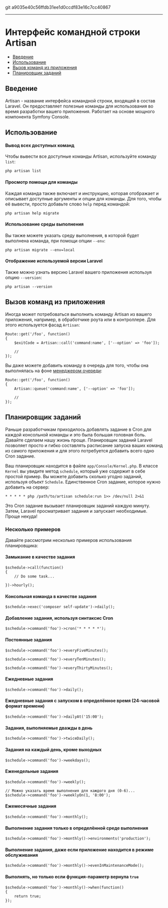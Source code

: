 git a9035e40c56ffdb31ee1d0ccdf83e16c7cc40867

---

# Интерфейс командной строки Artisan

- [Введение](#introduction)
- [Использование](#usage)
- [Вызов команд из приложения](#calling-commands-outside-of-cli)
- [Планировщик заданий](#scheduling-artisan-commands)

<a name="introduction"></a>
## Введение

Artisan - название интерфейса командной строки, входящей в состав Laravel. Он предоставляет полезные команды для использования во время разработки вашего приложения. Работает на основе мощного компонента Symfony Console.

<a name="usage"></a>
## Использование

#### Вывод всех доступных команд

Чтобы вывести все доступные команды Artisan, используйте команду `list`:

	php artisan list

#### Просмотр помощи для команды

Каждая команда также включает и инструкцию, которая отображает и описывает доступные аргументы и опции для команды. Для того, чтобы её вывести, просто добавьте слово `help` перед командой:

	php artisan help migrate

#### Использование среды выполнения

Вы также можете указать среду выполнения, в которой будет выполнена команда, при помощи опции `--env`:

	php artisan migrate --env=local

#### Отображение используемой версии Laravel

Также можно узнать версию Laravel вашего приложения используя опцию `--version`:

	php artisan --version

<a name="calling-commands-outside-of-cli"></a>
## Вызов команд из приложения

Иногда может потребоваться выполнить команду Artisan из вашего приложения, например, в обработчике роута или в контроллере.
Для этого используется фасад `Artisan`:

	Route::get('/foo', function()
	{
		$exitCode = Artisan::call('command:name', ['--option' => 'foo']);

		//
	});

Вы даже можете добавить команду в очередь для того, чтобы она выполнялась на фоне [менеджером очереди](/docs/5.0/queues):

	Route::get('/foo', function()
	{
		Artisan::queue('command:name', ['--option' => 'foo']);

		//
	});

<a name="scheduling-artisan-commands"></a>
## Планировщик заданий

Раньше разработчикам приходилось добавлять задание в Cron для каждой консольной команды и это была большая головная боль. Давайте сделаем нашу жизнь проще. Планировщик заданий Laravel позволяет просто и гибко составлять расписание запуска ваших команд из самого приложения и для этого потребуется добавить всего одно Cron задание.

Ваш планировщик находится в файле `app/Console/Kernel.php`. В классе `Kernel` вы увидите метод `schedule`, который уже содержит в себе простой пример.
Вы можете добавить сколько угодно заданий, используя объект `Schedule`. Единственное Cron задание, которое нужно добавить на сервер:

	* * * * * php /path/to/artisan schedule:run 1>> /dev/null 2>&1

Это Cron задание вызывает планировщик заданий каждую минуту. Затем, Laravel просматривает задания и запускает необходимые. Проще некуда!

### Несколько примеров

Давайте рассмотрим несколько примеров использования планировщика:

#### Замыкание в качестве задания

	$schedule->call(function()
	{
		// Do some task...

	})->hourly();

#### Консольная команда в качестве задания

	$schedule->exec('composer self-update')->daily();

#### Добавление задания, используя синтаксис Cron

	$schedule->command('foo')->cron('* * * * *');

#### Постоянные задания

	$schedule->command('foo')->everyFiveMinutes();

	$schedule->command('foo')->everyTenMinutes();

	$schedule->command('foo')->everyThirtyMinutes();

#### Ежедневные задания

	$schedule->command('foo')->daily();

#### Ежедневные задания с запуском в определённое время (24-часовой формат времени)

	$schedule->command('foo')->dailyAt('15:00');

#### Задания, выполняемые дважды в день

	$schedule->command('foo')->twiceDaily();

#### Задания на каждый день, кроме выходных

	$schedule->command('foo')->weekdays();

#### Еженедельные задания

	$schedule->command('foo')->weekly();

	// Можно указать время выполнения для каждого дня (0-6)...
	$schedule->command('foo')->weeklyOn(1, '8:00');

#### Ежемесячные задания

	$schedule->command('foo')->monthly();

#### Выполнение задания только в определённой среде выполнения

	$schedule->command('foo')->monthly()->environments('production');

#### Выполнение задания, даже если приложение находится в режиме обслуживания

	$schedule->command('foo')->monthly()->evenInMaintenanceMode();

#### Выполнять, но только если функция-параметр вернула `true`

	$schedule->command('foo')->monthly()->when(function()
	{
		return true;
	});
